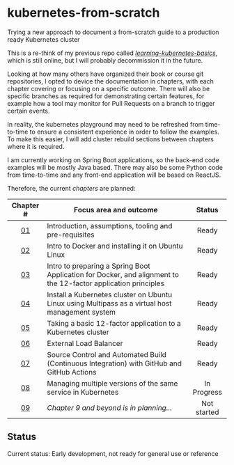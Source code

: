 # kubernetes-from-scratch

Trying a new approach to document a from-scratch guide to a production ready Kubernetes cluster

This is a re-think of my previous repo called [_learning-kubernetes-basics_](https://github.com/nicc777/learning-kubernetes-basics), which is still online, but I will probably decommission it in the future.

Looking at how many others have organized their book or course git repositories, I opted to device the documentation in chapters, with each chapter covering or focusing on a specific outcome. There will also be specific branches as required for demonstrating certain features, for example how a tool may monitor for Pull Requests on a branch to trigger certain events. 

In reality, the kubernetes playground may need to be refreshed from time-to-time to ensure a consistent experience in order to follow the examples. To make this easier, I will add cluster rebuild sections between chapters where it is required.

I am currently working on Spring Boot applications, so the back-end code examples will be mostly Java based. There may also be some Python code from time-to-time and any front-end application will be based on ReactJS. 

Therefore, the current _chapters_ are planned:

| Chapter #                    | Focus area and outcome                                                                                         | Status      |
|:----------------------------:|----------------------------------------------------------------------------------------------------------------|:-----------:|
| [01](./chapter_01/README.md) | Introduction, assumptions, tooling and pre-requisites                                                          | Ready       |
| [02](./chapter_02/README.md) | Intro to Docker and installing it on Ubuntu Linux                                                              | Ready       |
| [03](./chapter_03/README.md) | Intro to preparing a Spring Boot Application for Docker, and alignment to the 12-factor application principles | Ready       |
| [04](./chapter_04/README.md) | Install a Kubernetes cluster on Ubuntu Linux using Multipass as a virtual host management system               | Ready       |
| [05](./chapter_05/README.md) | Taking a basic 12-factor application to a Kubernetes cluster                                                   | Ready       |
| [06](./chapter_06/README.md) | External Load Balancer                                                                                         | Ready       |
| [07](./chapter_07/README.md) | Source Control and Automated Build (Continuous Integration) with GitHub and GitHub Actions                     | Ready       |
| [08](./chapter_08/README.md) | Managing multiple versions of the same service in Kubernetes                                                   | In Progress |
| [09](./chapter_09/README.md) | _Chapter 9 and beyond is in planning..._                                                                       | Not started |

## Status

Current status: Early development, not ready for general use or reference
